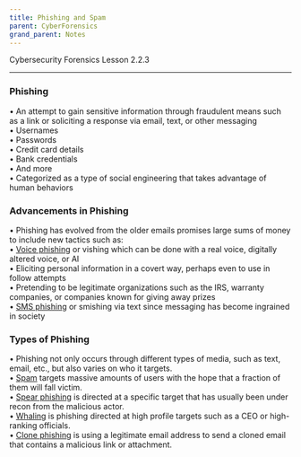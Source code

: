 ```yaml
---
title: Phishing and Spam
parent: CyberForensics 
grand_parent: Notes
---
```

Cybersecurity Forensics Lesson 2.2.3
___
### Phishing  
• An attempt to gain sensitive information through fraudulent means such as a link or soliciting a response via email, text, or other messaging  
	• Usernames  
	• Passwords  
	• Credit card details  
	• Bank credentials  
	• And more  
• Categorized as a type of social engineering that takes advantage of human behaviors

### Advancements in Phishing  
• Phishing has evolved from the older emails promises large sums of money to include new tactics such as:  
	• <u>Voice phishing</u> or vishing which can be done with a real voice, digitally altered voice, or AI  
	• Eliciting personal information in a covert way, perhaps even to use in follow attempts  
	• Pretending to be legitimate organizations such as the IRS, warranty companies, or companies known for giving away prizes  
	• <u>SMS phishing</u> or smishing via text since messaging has become ingrained in society

### Types of Phishing  
• Phishing not only occurs through different types of media, such as text, email, etc., but also varies on who it targets.  
	• <u>Spam</u> targets massive amounts of users with the hope that a fraction of them will fall victim.  
	• <u>Spear phishing</u> is directed at a specific target that has usually been under recon from the malicious actor.  
	• <u>Whaling</u> is phishing directed at high profile targets such as a CEO or high-ranking officials.  
	• <u>Clone phishing</u> is using a legitimate email address to send a cloned email that contains a malicious link or attachment.